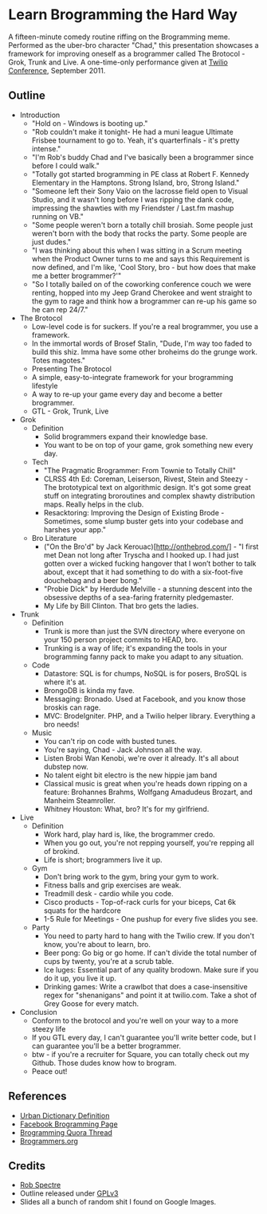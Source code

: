 Learn Brogramming the Hard Way
=====================================

A fifteen-minute comedy routine riffing on the Brogramming meme.  Performed as the uber-bro character "Chad," this presentation showcases a framework for improving oneself as a brogrammer called The Brotocol - Grok, Trunk and Live.
A one-time-only performance given at [Twilio Conference](http://www.twilio.com/conference), September 2011.  


Outline
---------------------------------

- Introduction
    - "Hold on - Windows is booting up."
    - "Rob couldn't make it tonight- He had a muni league Ultimate Frisbee tournament to go to.  Yeah, it's quarterfinals - it's pretty intense."
    - "I'm Rob's buddy Chad and I've basically been a brogrammer since before I could walk."
    - "Totally got started brogramming in PE class at Robert F. Kennedy Elementary in the Hamptons. Strong Island, bro, Strong Island."
    - "Someone left their Sony Vaio on the lacrosse field open to Visual Studio, and it wasn't long before I was ripping the dank code, impressing the shawties with my Friendster / Last.fm mashup running on VB."
    - "Some people weren't born a totally chill brosiah.  Some people just weren't born with the body that rocks the party.  Some people are just dudes."
    - "I was thinking about this when I was sitting in a Scrum meeting when the Product Owner turns to me and says this Requirement is now defined, and I'm like, 'Cool Story, bro - but how does that make me a better brogrammer?'"
    - "So I totally bailed on of the coworking conference couch we were renting, hopped into my Jeep Grand Cherokee and went straight to the gym to rage and think how a brogrammer can re-up his game so he can rep 24/7."    
- The Brotocol
    - Low-level code is for suckers.  If you're a real brogrammer, you use a framework.
    - In the immortal words of Brosef Stalin, "Dude, I'm way too faded to build this shiz. Imma have some other broheims do the grunge work. Totes magotes."
    - Presenting The Brotocol
    - A simple, easy-to-integrate framework for your brogramming lifestyle
    - A way to re-up your game every day and become a better brogrammer.
    - GTL - Grok, Trunk, Live 
- Grok
    - Definition
        - Solid brogrammers expand their knowledge base.
        - You want to be on top of your game, grok something new every day.
    - Tech
        - "The Pragmatic Brogrammer: From Townie to Totally Chill"
        - CLRSS 4th Ed: Coreman, Leiserson, Rivest, Stein and Steezy - The brototypical text on algorithmic design.  It's got some great stuff on integrating broroutines and complex shawty distribution maps.  Really helps in the club.
        - Resacktoring: Improving the Design of Existing Brode - Sometimes, some slump buster gets into your codebase and harshes your app."  
    - Bro Literature
	    - ("On the Bro'd" by Jack Kerouac)[http://onthebrod.com/] - "I first met Dean not long after Tryscha and I hooked up. I had just gotten over a wicked fucking hangover that I won’t bother to talk about, except that it had something to do with a six-foot-five douchebag and a beer bong."
	    - "Probie Dick" by Herdude Melville - a stunning descent into the obsessive depths of a sea-faring fraternity pledgemaster.
	    - My Life by Bill Clinton.  That bro gets the ladies.
- Trunk
    - Definition
        - Trunk is more than just the SVN directory where everyone on your 150 person project commits to HEAD, bro.
        - Trunking is a way of life; it's expanding the tools in your brogramming fanny pack to make you adapt to any situation.
    - Code
        - Datastore: SQL is for chumps, NoSQL is for posers, BroSQL is where it's at.  
        - BrongoDB is kinda my fave.
        - Messaging:  Bronado.  Used at Facebook, and you know those broskis can rage.
        - MVC: BrodeIgniter.  PHP, and a Twilio helper library.  Everything a bro needs!
    - Music
        - You can't rip on code with busted tunes.
        - You're saying, Chad - Jack Johnson all the way.
        - Listen Brobi Wan Kenobi, we're over it already.  It's all about dubstep now.
        - No talent eight bit electro is the new hippie jam band
        - Classical music is great when you're heads down ripping on a feature: Brohannes Brahms, Wolfgang Amadudeus Brozart, and Manheim Steamroller. 
        - Whitney Houston: What, bro?  It's for my girlfriend.
- Live
    - Definition
        - Work hard, play hard is, like, the brogrammer credo.
        - When you go out, you're not repping yourself, you're repping all of brokind.
        - Life is short; brogrammers live it up.
    - Gym
        - Don't bring work to the gym, bring your gym to work.
        - Fitness balls and grip exercises are weak.
        - Treadmill desk - cardio while you code.
        - Cisco products - Top-of-rack curls for your biceps, Cat 6k squats for the hardcore
        - 1-5 Rule for Meetings - One pushup for every five slides you see.
    - Party
       - You need to party hard to hang with the Twilio crew.  If you don't know, you're about to learn, bro.
       - Beer pong: Go big or go home.  If can't divide the total number of cups by twenty, you're at a scrub table.
       - Ice luges: Essential part of any quality brodown.  Make sure if you do it up, you live it up.
       - Drinking games: Write a crawlbot that does a case-insensitive regex for "shenanigans" and point it at twilio.com.  Take a shot of Grey Goose for every match.
- Conclusion
    - Conform to the brotocol and you're well on your way to a more steezy life
    - If you GTL every day, I can't guarantee you'll write better code, but I can guarantee you'll be a better brogrammer. 
    - btw - if you're a recruiter for Square, you can totally check out my Github.  Those dudes know how to brogram.
    - Peace out!
    

References
---------------------------------

* [Urban Dictionary Definition](http://www.urbandictionary.com/define.php?term=brogrammer)
* [Facebook Brogramming Page](http://www.facebook.com/getwiththebrogram)
* [Brogramming Quora Thread](http://www.quora.com/Brogramming/How-does-a-programmer-become-a-brogrammer)
* [Brogrammers.org](http://www.brogrammers.org)



Credits
----------------------------------

* [Rob Spectre](http://www.brooklynhacker.com)
* Outline released under [GPLv3](http://gplv3.fsf.org/)
* Slides all a bunch of random shit I found on Google Images. 